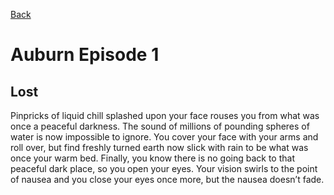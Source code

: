 [Back](Auburn.md)

# Auburn Episode 1

## Lost

  Pinpricks of liquid chill splashed upon your face rouses you from what was once a peaceful darkness. The sound of millions of pounding spheres of water is now 
impossible to ignore. You cover your face with your arms and roll over, but find freshly turned earth now slick with rain to be what was once your warm bed. 
Finally, you know there is no going back to that peaceful dark place, so you open your eyes. Your vision swirls to the point of nausea and you close your eyes 
once more, but the nausea doesn’t fade.
